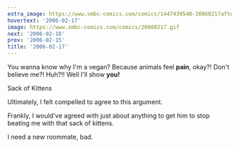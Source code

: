 ```yaml
---
extra_image: https://www.smbc-comics.com/comics/1447439540-20060217after.png
hovertext: '2006-02-17'
image: https://www.smbc-comics.com/comics/20060217.gif
next: '2006-02-18'
prev: '2006-02-15'
title: '2006-02-17'
---
```


You wanna know why I'm a vegan? Because animals feel **pain**, okay?! Don't believe me?! Huh?!! Well I'll show **you!**

Sack of Kittens

Ultimately, I felt compelled to agree to this argument.

Frankly, I would've agreed with just about anything to get him to stop beating me with that sack of kittens.

I need a new roommate, bad.
